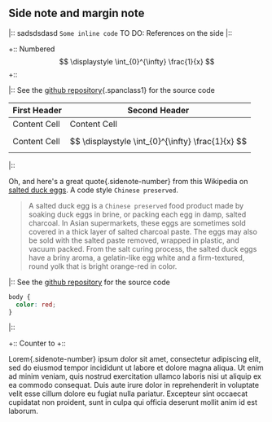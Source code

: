 ## Side note and margin note

|::
sadsdsdasd `Some inline code`
TO DO: References on the side
|::

+::
Numbered $$ \displaystyle \int_{0}^{\infty} \frac{1}{x} $$
+::

|::
See the [github repository](https://github.com/coppeliaMLA/glasseye){.spanclass1} for the source code</span>

| First Header | Second Header                                     |
| ------------ | ------------------------------------------------- |
| Content Cell | Content Cell                                      |
| Content Cell | $$ \displaystyle \int_{0}^{\infty} \frac{1}{x} $$ |

|::

Oh, and here's a great quote[](){.sidenote-number} from this Wikipedia on
[salted duck eggs](http://en.wikipedia.org/wiki/Salted_duck_egg). A code style
`Chinese preserved`.

> A salted duck egg is a `Chinese preserved` food product made by soaking duck
> eggs in brine, or packing each egg in damp, salted charcoal. In Asian
> supermarkets, these eggs are sometimes sold covered in a thick layer of salted
> charcoal paste. The eggs may also be sold with the salted paste removed,
> wrapped in plastic, and vacuum packed. From the salt curing process, the
> salted duck eggs have a briny aroma, a gelatin-like egg white and a
> firm-textured, round yolk that is bright orange-red in color.

|::
See the [github repository](https://github.com/coppeliaMLA/glasseye) for the source code

```css
body {
  color: red;
}
```

|::

+::
Counter to
+::

Lorem[](){.sidenote-number} ipsum dolor sit amet, consectetur adipiscing elit, sed do eiusmod tempor incididunt ut labore et dolore magna aliqua. Ut enim ad minim veniam, quis nostrud exercitation ullamco laboris nisi ut aliquip ex ea commodo consequat. Duis aute irure dolor in reprehenderit in voluptate velit esse cillum dolore eu fugiat nulla pariatur. Excepteur sint occaecat cupidatat non proident, sunt in culpa qui officia deserunt mollit anim id est laborum.
